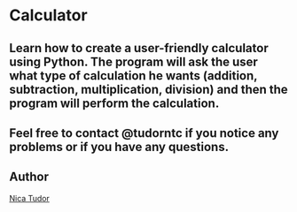 # Calculator
Learn how to create a user-friendly calculator using Python.
The program will ask the user what type of calculation he wants (addition, subtraction, multiplication, division) and then the program will perform the calculation.
----
Feel free to contact @tudorntc if you notice any problems or if you have any questions.
----
Author
------
[Nica Tudor](https://github.com/tudorntc)
